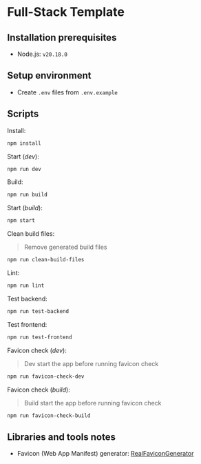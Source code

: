 # Full-Stack Template

## Installation prerequisites

- Node.js: `v20.18.0`

## Setup environment

- Create `.env` files from `.env.example`

## Scripts

Install:

```sh
npm install
```

Start (_dev_):

```sh
npm run dev
```

Build:

```sh
npm run build
```

Start (_build_):

```sh
npm start
```

Clean build files:

> Remove generated build files

```sh
npm run clean-build-files
```

Lint:

```sh
npm run lint
```

Test backend:

```sh
npm run test-backend
```

Test frontend:

```sh
npm run test-frontend
```

Favicon check (_dev_):

> Dev start the app before running favicon check

```sh
npm run favicon-check-dev
```

Favicon check (_build_):

> Build start the app before running favicon check

```sh
npm run favicon-check-build
```

## Libraries and tools notes

- Favicon (Web App Manifest) generator: [RealFaviconGenerator](https://realfavicongenerator.net)
